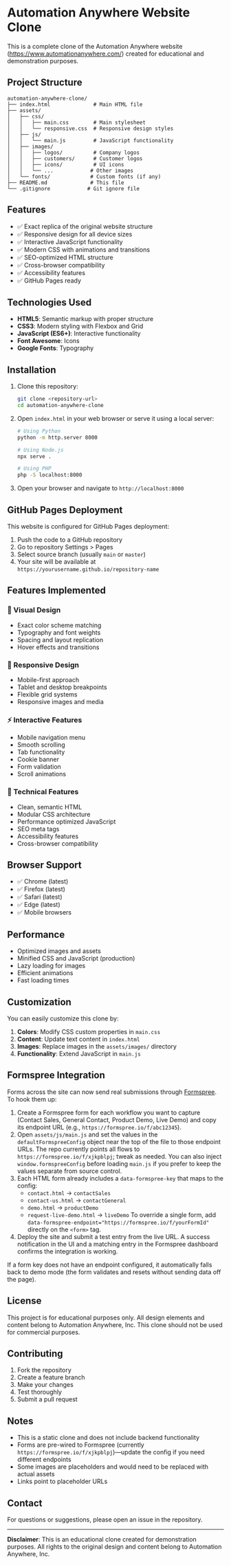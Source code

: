 # Automation Anywhere Website Clone

This is a complete clone of the Automation Anywhere website (https://www.automationanywhere.com/) created for educational and demonstration purposes.

## Project Structure

```
automation-anywhere-clone/
├── index.html              # Main HTML file
├── assets/
│   ├── css/
│   │   ├── main.css        # Main stylesheet
│   │   └── responsive.css  # Responsive design styles
│   ├── js/
│   │   └── main.js         # JavaScript functionality
│   ├── images/
│   │   ├── logos/          # Company logos
│   │   ├── customers/      # Customer logos
│   │   ├── icons/          # UI icons
│   │   └── ...            # Other images
│   └── fonts/             # Custom fonts (if any)
├── README.md              # This file
└── .gitignore            # Git ignore file
```

## Features

- ✅ Exact replica of the original website structure
- ✅ Responsive design for all device sizes
- ✅ Interactive JavaScript functionality
- ✅ Modern CSS with animations and transitions
- ✅ SEO-optimized HTML structure
- ✅ Cross-browser compatibility
- ✅ Accessibility features
- ✅ GitHub Pages ready

## Technologies Used

- **HTML5**: Semantic markup with proper structure
- **CSS3**: Modern styling with Flexbox and Grid
- **JavaScript (ES6+)**: Interactive functionality
- **Font Awesome**: Icons
- **Google Fonts**: Typography

## Installation

1. Clone this repository:
   ```bash
   git clone <repository-url>
   cd automation-anywhere-clone
   ```

2. Open `index.html` in your web browser or serve it using a local server:
   ```bash
   # Using Python
   python -m http.server 8000
   
   # Using Node.js
   npx serve .
   
   # Using PHP
   php -S localhost:8000
   ```

3. Open your browser and navigate to `http://localhost:8000`

## GitHub Pages Deployment

This website is configured for GitHub Pages deployment:

1. Push the code to a GitHub repository
2. Go to repository Settings > Pages
3. Select source branch (usually `main` or `master`)
4. Your site will be available at `https://yourusername.github.io/repository-name`

## Features Implemented

### 🎨 Visual Design
- Exact color scheme matching
- Typography and font weights
- Spacing and layout replication
- Hover effects and transitions

### 📱 Responsive Design
- Mobile-first approach
- Tablet and desktop breakpoints
- Flexible grid systems
- Responsive images and media

### ⚡ Interactive Features
- Mobile navigation menu
- Smooth scrolling
- Tab functionality
- Cookie banner
- Form validation
- Scroll animations

### 🔧 Technical Features
- Clean, semantic HTML
- Modular CSS architecture
- Performance optimized JavaScript
- SEO meta tags
- Accessibility features
- Cross-browser compatibility

## Browser Support

- ✅ Chrome (latest)
- ✅ Firefox (latest)
- ✅ Safari (latest)
- ✅ Edge (latest)
- ✅ Mobile browsers

## Performance

- Optimized images and assets
- Minified CSS and JavaScript (production)
- Lazy loading for images
- Efficient animations
- Fast loading times

## Customization

You can easily customize this clone by:

1. **Colors**: Modify CSS custom properties in `main.css`
2. **Content**: Update text content in `index.html`
3. **Images**: Replace images in the `assets/images/` directory
4. **Functionality**: Extend JavaScript in `main.js`

## Formspree Integration

Forms across the site can now send real submissions through [Formspree](https://formspree.io/). To hook them up:

1. Create a Formspree form for each workflow you want to capture (Contact Sales, General Contact, Product Demo, Live Demo) and copy its endpoint URL (e.g., `https://formspree.io/f/abc12345`).
2. Open `assets/js/main.js` and set the values in the `defaultFormspreeConfig` object near the top of the file to those endpoint URLs. The repo currently points all flows to `https://formspree.io/f/xjkpblpj`; tweak as needed. You can also inject `window.formspreeConfig` before loading `main.js` if you prefer to keep the values separate from source control.
3. Each HTML form already includes a `data-formspree-key` that maps to the config:
   - `contact.html` → `contactSales`
   - `contact-us.html` → `contactGeneral`
   - `demo.html` → `productDemo`
   - `request-live-demo.html` → `liveDemo`
   To override a single form, add `data-formspree-endpoint="https://formspree.io/f/yourFormId"` directly on the `<form>` tag.
4. Deploy the site and submit a test entry from the live URL. A success notification in the UI and a matching entry in the Formspree dashboard confirms the integration is working.

If a form key does not have an endpoint configured, it automatically falls back to demo mode (the form validates and resets without sending data off the page).

## License

This project is for educational purposes only. All design elements and content belong to Automation Anywhere, Inc. This clone should not be used for commercial purposes.

## Contributing

1. Fork the repository
2. Create a feature branch
3. Make your changes
4. Test thoroughly
5. Submit a pull request

## Notes

- This is a static clone and does not include backend functionality
- Forms are pre-wired to Formspree (currently `https://formspree.io/f/xjkpblpj`)—update the config if you need different endpoints
- Some images are placeholders and would need to be replaced with actual assets
- Links point to placeholder URLs

## Contact

For questions or suggestions, please open an issue in the repository.

---

**Disclaimer**: This is an educational clone created for demonstration purposes. All rights to the original design and content belong to Automation Anywhere, Inc.
